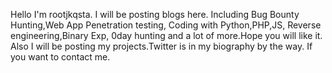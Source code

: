 Hello I'm rootjkqsta. I will be posting blogs here.
Including Bug Bounty Hunting,Web App Penetration testing,
Coding with Python,PHP,JS, Reverse engineering,Binary Exp,
0day hunting and a lot of more.Hope you will like it.
Also I will be posting my projects.Twitter
is in my biography by the way. If you want to contact me.
 
